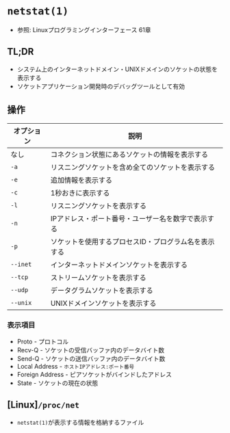 # `netstat(1)`
- 参照: Linuxプログラミングインターフェース 61章

## TL;DR
- システム上のインターネットドメイン・UNIXドメインのソケットの状態を表示する
- ソケットアプリケーション開発時のデバッグツールとして有効

## 操作

| オプション | 説明                                                 |
| -          | -                                                    |
| なし       | コネクション状態にあるソケットの情報を表示する       |
| `-a`       | リスニングソケットを含め全てのソケットを表示する     |
| `-e`       | 追加情報を表示する                                   |
| `-c`       | 1秒おきに表示する                                    |
| `-l`       | リスニングソケットを表示する                         |
| `-n`       | IPアドレス・ポート番号・ユーザー名を数字で表示する   |
| `-p`       | ソケットを使用するプロセスID・プログラム名を表示する |
| `--inet`   | インターネットドメインソケットを表示する             |
| `--tcp`    | ストリームソケットを表示する                         |
| `--udp`    | データグラムソケットを表示する                       |
| `--unix`   | UNIXドメインソケットを表示する                       |

### 表示項目
- Proto - プロトコル
- Recv-Q - ソケットの受信バッファ内のデータバイト数
- Send-Q - ソケットの送信バッファ内のデータバイト数
- Local Address - `ホストIPアドレス:ポート番号`
- Foreign Address - ピアソケットがバインドしたアドレス
- State - ソケットの現在の状態

## [Linux]`/proc/net`
- `netstat(1)`が表示する情報を格納するファイル
